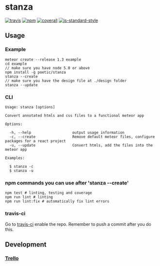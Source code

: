 # stanza
[![travis][travis-image]][travis-url]
[![npm][npm-image]][npm-url]
[![coverall][coverall-image]][coverall-url]
[![js-standard-style][js-standard-style-image]][js-standard-style-url]

[travis-image]:            https://travis-ci.com/poetic/stanza.svg?token=n9msxeiUd3RfRLLkqRQL&branch=master
[travis-url]:              https://travis-ci.com/poetic/stanza
[npm-image]:               https://img.shields.io/npm/v/stanza.svg
[npm-url]:                 https://npmjs.org/package/stanza
[coverall-image]:          https://coveralls.io/repos/github/poetic/stanza/badge.svg?branch=master&t=1gm6MP
[coverall-url]:            https://coveralls.io/github/poetic/stanza
[js-standard-style-image]: https://img.shields.io/badge/code%20style-standard-brightgreen.svg
[js-standard-style-url]:   http://standardjs.com/

## Usage

### Example
```
meteor create --release 1.3 example
cd example
// make sure you have node 5.0 or above
npm install -g poetic/stanza
stanza --create
// make sure you have the design file at ./design folder
stanza --update
```

### CLI
```
Usage: stanza [options]

Convert annotated htmls and css files to a functional meteor app

Options:

  -h, --help                   output usage information
  -c, --create                 Remove default meteor files, configure packages for a react project
  -u, --update                 Convert htmls, add the files into the meteor app

Examples:

  $ stanza -c
  $ stanza -u
```

### npm commands you can use after 'stanza --create'
```
npm test # linting, testing and coverage
npm run lint # linting
npm run lint:fix # automatically fix lint errors
```

### travis-ci
Go to [travis-ci](https://travis-ci.com/profile/poetic) enable the repo.
Remember to push a commit after you do this.

## Development

### [Trello](https://trello.com/b/WUNN44Dp/meterminator)

